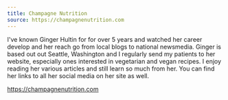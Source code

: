 ```yaml
---
title: Champagne Nutrition
source: https://champagnenutrition.com
---
```

I've known Ginger Hultin for for over 5 years and watched her career develop and her reach go from local blogs
to national newsmedia. Ginger is based out out Seattle, Washington and I regularly send my patients to her website, especially ones interested in vegetarian and vegan recipes. I enjoy reading her various articles and still learn so much from her. You can find her links to all her social media on her site as well.

https://champagnenutrition.com
